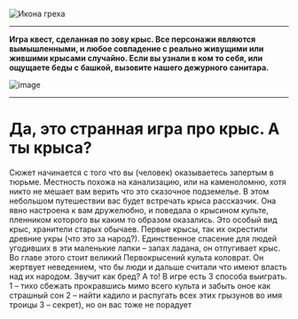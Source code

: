 ![Икона греха](https://user-images.githubusercontent.com/58171847/113482981-bf039900-94a9-11eb-9f98-a07df68dacd4.png)

---
**Игра квест, сделанная по зову крыс. Все персонажи являются вымышленными, и любое совпадение с реально живущими или жившими крысами случайно. Если вы узнали в ком то себя, или ощущаете беды с башкой, вызовите нашего дежурного санитара.**

 ![image](https://user-images.githubusercontent.com/58171847/113483123-81ebd680-94aa-11eb-83fa-814b9cf10f89.png)

---
# Да, это странная игра про крыс. А ты крыса?

Сюжет начинается с того что вы (человек) оказываетесь запертым в тюрьме. Местность похожа на канализацию, или на каменоломню, хотя никто не мешает вам верить что это сказочное подземелье. В этом небольшом путешествии вас будет встречать крыса рассказчик. Она явно настроена к вам дружелюбно, и поведала о крысином культе, пленником которого вы каким то образом оказались.
Это особый вид крыс, хранители старых обычаев. Первые крысы, так их окрестили древние укры (что это за народ?). Единственное спасение для людей угодивших в эти маленькие лапки – запах ладана, он отпугивает крыс. Во главе этого стоит великий Первокрысений культа коловрат. Он жертвует неведением, что бы люди и дальше считали что имеют власть над их народом.
Звучит как бред? А то! 
В игре есть 3 способа выиграть. 
1 – тихо сбежать прокравшись мимо всего культа и забыть оное как страшный сон
2 – найти кадило и распугать всех этих грызунов во имя троицы
3 – секрет), но он вас тоже не порадует
